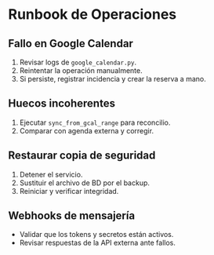 # Runbook de Operaciones

## Fallo en Google Calendar
1. Revisar logs de `google_calendar.py`.
2. Reintentar la operación manualmente.
3. Si persiste, registrar incidencia y crear la reserva a mano.

## Huecos incoherentes
1. Ejecutar `sync_from_gcal_range` para reconcilio.
2. Comparar con agenda externa y corregir.

## Restaurar copia de seguridad
1. Detener el servicio.
2. Sustituir el archivo de BD por el backup.
3. Reiniciar y verificar integridad.

## Webhooks de mensajería
- Validar que los tokens y secretos están activos.
- Revisar respuestas de la API externa ante fallos.

